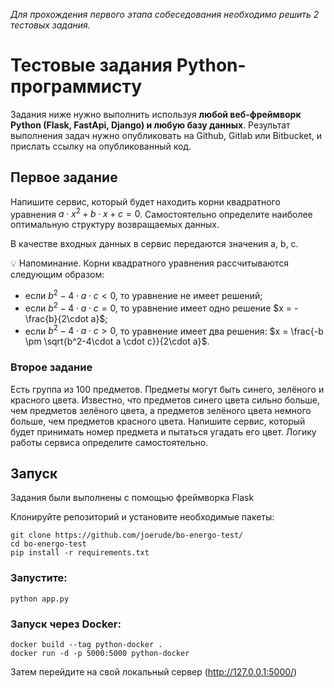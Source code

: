 _Для прохождения первого этапа собеседования необходимо решить 
2 тестовых задания._



# Тестовые задания Python-программисту

Задания ниже нужно выполнить используя **любой веб-фреймворк Python (Flask, FastApi, Django) 
и любую базу данных**. Результат выполнения задач нужно
опубликовать на Github, Gitlab или Bitbucket, и прислать ссылку на опубликованный код.

## Первое задание

Напишите сервис, который будет находить корни 
квадратного уравнения  $a\cdot x^2 + b\cdot x + c = 0$.
Самостоятельно определите наиболее оптимальную 
структуру возвращаемых данных.

В качестве входных данных в сервис передаются значения a, b, c.

<aside>
💡 Напоминание. Корни квадратного уравнения рассчитываются следующим образом:

- если $b^2-4\cdot a \cdot c < 0$, то уравнение не имеет решений;
- если $b^2-4\cdot a \cdot c = 0$, то уравнение имеет одно решение $x = -\frac{b}{2\cdot a}$;
- если $b^2-4\cdot a \cdot c > 0$, то уравнение имеет два решения: $x = \frac{-b \pm \sqrt{b^2-4\cdot a \cdot c}}{2\cdot a}$.
</aside>



### Второе задание

Есть группа из 100 предметов.
Предметы могут быть синего, зелёного и красного цвета. 
Известно, что предметов синего цвета сильно больше, чем предметов зелёного цвета, 
а предметов зелёного цвета немного больше, чем предметов красного цвета. 
Напишите сервис, который будет принимать номер предмета и пытаться угадать его цвет. 
Логику работы сервиса определите самостоятельно.
  
## Запуск 
Задания были выполнены с помощью фреймворка Flask

Клонируйте репозиторий и установите необходимые пакеты:
```
git clone https://github.com/joerude/bo-energo-test/
cd bo-energo-test
pip install -r requirements.txt
```

### Запустите:
`python app.py`


  
### Запуск через Docker:
  ```
  docker build --tag python-docker .    
  docker run -d -p 5000:5000 python-docker
  ```
  
  Затем перейдите на свой локальный сервер 
(http://127.0.0.1:5000/)
  
